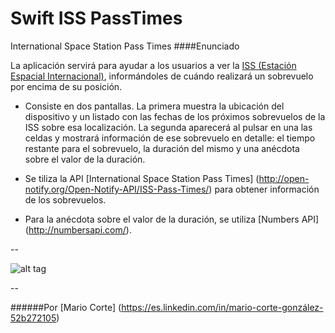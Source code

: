 # Swift ISS PassTimes
International Space Station Pass Times
####Enunciado

La aplicación servirá para ayudar a los usuarios a ver la [ISS (Estación Espacial Internacional)](https://es.wikipedia.org/wiki/Estaci%C3%B3n_Espacial_Internacional), informándoles de cuándo realizará un sobrevuelo por encima de su posición.

* Consiste en dos pantallas. La primera muestra la ubicación del dispositivo y un listado con las fechas de los próximos sobrevuelos de la ISS sobre esa localización. La segunda aparecerá al pulsar en una las celdas y mostrará información de ese sobrevuelo en detalle: el tiempo restante para el sobrevuelo, la duración del mismo y una anécdota sobre el valor de la duración.

* Se tiliza la API [International Space Station Pass Times] (http://open-notify.org/Open-Notify-API/ISS-Pass-Times/) para obtener información de los sobrevuelos.

* Para la anécdota sobre el valor de la duración, se utiliza [Numbers API] (http://numbersapi.com/).
 
--

![alt tag](https://camo.githubusercontent.com/00c60501f53f798cb33d5e8f4328dc8256c3d5bd/687474703a2f2f692e696d6775722e636f6d2f4d4c54703436682e6a7067 "Screen Shoots")


--

######Por [Mario Corte] (https://es.linkedin.com/in/mario-corte-gonzález-52b272105)
